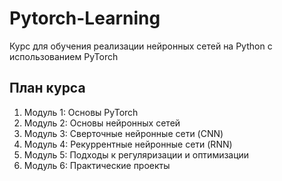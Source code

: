 # Pytorch-Learning
Курс для обучения реализации нейронных сетей на Python с использованием PyTorch

## План курса
1. Модуль 1: Основы PyTorch
2. Модуль 2: Основы нейронных сетей
3. Модуль 3: Сверточные нейронные сети (CNN)
4. Модуль 4: Рекуррентные нейронные сети (RNN)
5. Модуль 5: Подходы к регуляризации и оптимизации
6. Модуль 6: Практические проекты

